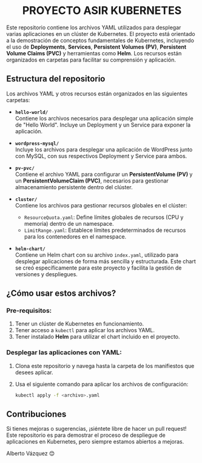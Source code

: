 <h1 align="center">PROYECTO ASIR KUBERNETES</h1>

Este repositorio contiene los archivos YAML utilizados para desplegar varias aplicaciones en un clúster de Kubernetes. El proyecto está orientado a la demostración de conceptos fundamentales de Kubernetes, incluyendo el uso de **Deployments**, **Services**, **Persistent Volumes (PV)**, **Persistent Volume Claims (PVC)** y herramientas como **Helm**. Los recursos están organizados en carpetas para facilitar su comprensión y aplicación.

## Estructura del repositorio

Los archivos YAML y otros recursos están organizados en las siguientes carpetas:

- **`hello-world/`**  
  Contiene los archivos necesarios para desplegar una aplicación simple de "Hello World". Incluye un Deployment y un Service para exponer la aplicación.

- **`wordpress-mysql/`**  
  Incluye los archivos para desplegar una aplicación de WordPress junto con MySQL, con sus respectivos Deployment y Service para ambos.

- **`pv-pvc/`**  
  Contiene el archivo YAML para configurar un **PersistentVolume (PV)** y un **PersistentVolumeClaim (PVC)**, necesarios para gestionar almacenamiento persistente dentro del clúster.

- **`cluster/`**  
  Contiene los archivos para gestionar recursos globales en el clúster:
  - `ResourceQuota.yaml`: Define límites globales de recursos (CPU y memoria) dentro de un namespace.
  - `LimitRange.yaml`: Establece límites predeterminados de recursos para los contenedores en el namespace.

- **`helm-chart/`**  
  Contiene un Helm chart con su archivo `index.yaml`, utilizado para desplegar aplicaciones de forma más sencilla y estructurada. Este chart se creó específicamente para este proyecto y facilita la gestión de versiones y despliegues.

## ¿Cómo usar estos archivos?

### Pre-requisitos:
1. Tener un clúster de Kubernetes en funcionamiento.
2. Tener acceso a `kubectl` para aplicar los archivos YAML.
3. Tener instalado **Helm** para utilizar el chart incluido en el proyecto.

### Desplegar las aplicaciones con YAML:
1. Clona este repositorio y navega hasta la carpeta de los manifiestos que desees aplicar.
2. Usa el siguiente comando para aplicar los archivos de configuración:

   ```bash
   kubectl apply -f <archivo>.yaml

   ```

## Contribuciones

Si tienes mejoras o sugerencias, ¡siéntete libre de hacer un pull request! Este repositorio es para demostrar el proceso de despliegue de aplicaciones en Kubernetes, pero siempre estamos abiertos a mejoras.


Alberto Vázquez 😊
